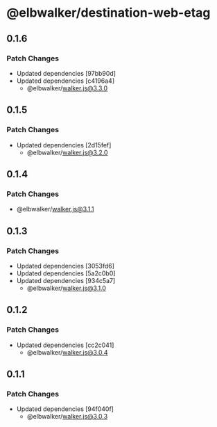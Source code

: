 # @elbwalker/destination-web-etag

## 0.1.6

### Patch Changes

- Updated dependencies [97bb90d]
- Updated dependencies [c4196a4]
  - @elbwalker/walker.js@3.3.0

## 0.1.5

### Patch Changes

- Updated dependencies [2d15fef]
  - @elbwalker/walker.js@3.2.0

## 0.1.4

### Patch Changes

- @elbwalker/walker.js@3.1.1

## 0.1.3

### Patch Changes

- Updated dependencies [3053fd6]
- Updated dependencies [5a2c0b0]
- Updated dependencies [934c5a7]
  - @elbwalker/walker.js@3.1.0

## 0.1.2

### Patch Changes

- Updated dependencies [cc2c041]
  - @elbwalker/walker.js@3.0.4

## 0.1.1

### Patch Changes

- Updated dependencies [94f040f]
  - @elbwalker/walker.js@3.0.3
